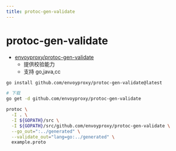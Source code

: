 ```yaml
---
title: protoc-gen-validate
---
```


# protoc-gen-validate

- [envoyproxy/protoc-gen-validate](https://github.com/envoyproxy/protoc-gen-validate)
  - 提供校验能力
  - 支持 go,java,cc

```bash
go install github.com/envoyproxy/protoc-gen-validate@latest

# 下载
go get -d github.com/envoyproxy/protoc-gen-validate

protoc \
  -I . \
  -I ${GOPATH}/src \
  -I ${GOPATH}/src/github.com/envoyproxy/protoc-gen-validate \
  --go_out=":../generated" \
  --validate_out="lang=go:../generated" \
  example.proto
```
